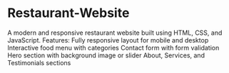 # Restaurant-Website
 A modern and responsive restaurant website built using HTML, CSS, and JavaScript.  Features:  Fully responsive layout for mobile and desktop  Interactive food menu with categories  Contact form with form validation  Hero section with background image or slider  About, Services, and Testimonials sections
